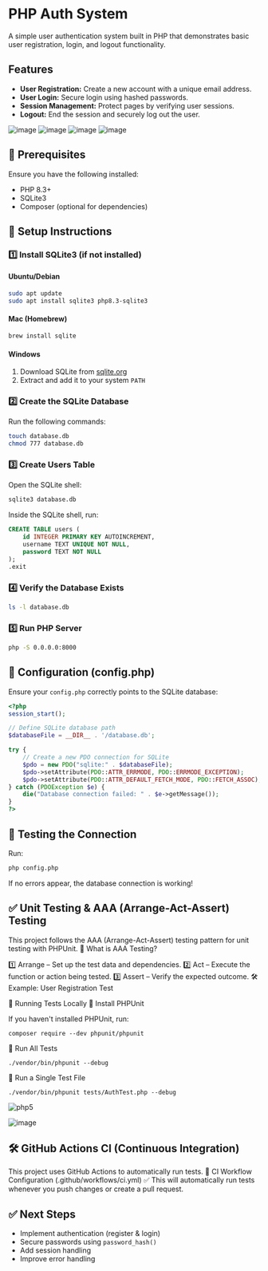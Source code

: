# PHP Auth System

A simple user authentication system built in PHP that demonstrates basic user registration, login, and logout functionality.

## Features

- **User Registration:** Create a new account with a unique email address.
- **User Login:** Secure login using hashed passwords.
- **Session Management:** Protect pages by verifying user sessions.
- **Logout:** End the session and securely log out the user.

![image](https://github.com/user-attachments/assets/b67a0c8d-c5f8-42eb-9529-1ac83bfcfdf8)
![image](https://github.com/user-attachments/assets/4ab7e478-9ad5-45e4-b1f1-95074abd27a2)
![image](https://github.com/user-attachments/assets/0cdcb5fd-0b11-4e83-8c4c-4cc4108bd3ff)
![image](https://github.com/user-attachments/assets/a832ae4b-5234-4822-a830-71d5d2990b4c)

## 📌 Prerequisites
Ensure you have the following installed:
- PHP 8.3+
- SQLite3
- Composer (optional for dependencies)

## 🚀 Setup Instructions

### 1️⃣ Install SQLite3 (if not installed)

#### **Ubuntu/Debian**
```sh
sudo apt update
sudo apt install sqlite3 php8.3-sqlite3
```

#### **Mac (Homebrew)**
```sh
brew install sqlite
```

#### **Windows**
1. Download SQLite from [sqlite.org](https://www.sqlite.org/download.html)
2. Extract and add it to your system `PATH`

### 2️⃣ Create the SQLite Database
Run the following commands:
```sh
touch database.db
chmod 777 database.db
```

### 3️⃣ Create Users Table
Open the SQLite shell:
```sh
sqlite3 database.db
```
Inside the SQLite shell, run:
```sql
CREATE TABLE users (
    id INTEGER PRIMARY KEY AUTOINCREMENT,
    username TEXT UNIQUE NOT NULL,
    password TEXT NOT NULL
);
.exit
```

### 4️⃣ Verify the Database Exists
```sh
ls -l database.db
```

### 5️⃣ Run PHP Server
```sh
php -S 0.0.0.0:8000
```

## 🔧 Configuration (config.php)
Ensure your `config.php` correctly points to the SQLite database:
```php
<?php
session_start();

// Define SQLite database path
$databaseFile = __DIR__ . '/database.db';

try {
    // Create a new PDO connection for SQLite
    $pdo = new PDO("sqlite:" . $databaseFile);
    $pdo->setAttribute(PDO::ATTR_ERRMODE, PDO::ERRMODE_EXCEPTION);
    $pdo->setAttribute(PDO::ATTR_DEFAULT_FETCH_MODE, PDO::FETCH_ASSOC);
} catch (PDOException $e) {
    die("Database connection failed: " . $e->getMessage());
}
?>
```

## 🏁 Testing the Connection
Run:
```sh
php config.php
```
If no errors appear, the database connection is working!


## ✅ Unit Testing & AAA (Arrange-Act-Assert) Testing

This project follows the AAA (Arrange-Act-Assert) testing pattern for unit testing with PHPUnit.
📌 What is AAA Testing?

1️⃣ Arrange – Set up the test data and dependencies.
2️⃣ Act – Execute the function or action being tested.
3️⃣ Assert – Verify the expected outcome.
🛠 Example: User Registration Test

🚀 Running Tests Locally
📌 Install PHPUnit

If you haven't installed PHPUnit, run:
```
composer require --dev phpunit/phpunit
```
📌 Run All Tests

```
./vendor/bin/phpunit --debug
```
📌 Run a Single Test File
```
./vendor/bin/phpunit tests/AuthTest.php --debug
```

![php5](https://github.com/user-attachments/assets/bc24eba4-cdf3-4ab6-9356-581b8fae6222)


![image](https://github.com/user-attachments/assets/fa4d2193-4f1b-4305-9ade-0fae8e6c4e19)


## 🛠 GitHub Actions CI (Continuous Integration)

This project uses GitHub Actions to automatically run tests.
📌 CI Workflow Configuration (.github/workflows/ci.yml)
✅ This will automatically run tests whenever you push changes or create a pull request.

## ✅ Next Steps
- Implement authentication (register & login)
- Secure passwords using `password_hash()`
- Add session handling
- Improve error handling


